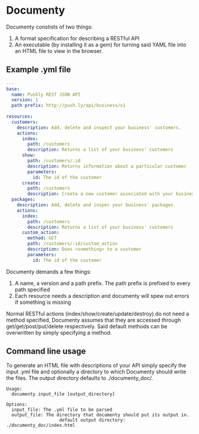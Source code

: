 # Documenty
Documenty constists of two things:
1. A format specification for describing a RESTful API
2. An executable (by installing it as a gem) for turning said YAML file into an HTML file to view in the browser.

## Example .yml file
```yml
---
base:
  name: Pushly REST JSON API
  version: 1
  path prefix: http://push.ly/api/business/v1
  
resources:
  customers:
    description: Add, delete and inspect your business' customers.
    actions:
      index:
        path: /customers
        description: Returns a list of your business' customers
      show:
        path: /customers/:id
        description: Returns information about a particular customer
        parameters:
          id: The id of the customer
      create:
        path: /customers
        description: Create a new customer associated with your business
  packages:
    description: Add, delete and inspec your business' packages.
    actions:
      index:
        path: /customers
        description: Returns a list of your business' customers
      custom_action:
        method: GET
        path: /customers/:id/custom_action
        description: Does <something> to a customer
        parameters:
          id: The id of the customer
```
Documenty demands a few things:

1. A name, a version and a path prefix. The path prefix is prefixed to every path specified
2. Each resource needs a description and documenty will spew out errors if something is missing

Normal RESTful actions (index/show/create/update/destroy) do not need a method specified, Documenty assumes that they
are accessed through get/get/post/put/delete respectively. Said default methods can be overwritten by simply specifying
a method.


## Command line usage
To generate an HTML file with descriptions of your API simply specify the input .yml file and optionally a directory to
which Documenty should write the files. The output directory defaults to ./documenty_doc/.

```
Usage:
  documenty input_file [output_directory]

Options:
  input_file: The .yml file to be parsed
  output_file: The directory that documenty should put its output in.
                    default output directory: ./documenty_doc/index.html
```